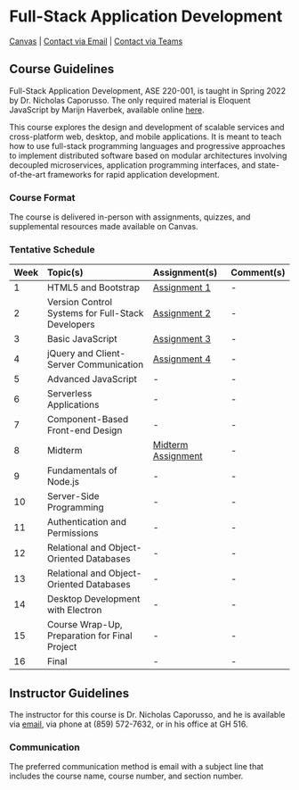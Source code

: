 # Full-Stack Application Development

[Canvas](https://nku.instructure.com/courses/47643) | [Contact via Email](mailto:caporusson1@nku.edu) | 
[Contact via Teams](https://teams.microsoft.com/l/chat/0/0?users=caporusson1@nku.edu)

## Course Guidelines

Full-Stack Application Development, ASE 220-001, is taught in Spring 2022 by Dr. Nicholas Caporusso. The only required 
material is Eloquent JavaScript by Marijn Haverbek, available online [here](https://eloquentjavascript.net/).

This course explores the design and development of scalable services and cross-platform web, desktop, and mobile 
applications. It is meant to teach how to use full-stack programming languages and progressive approaches to implement 
distributed software based on modular architectures involving decoupled microservices, application programming 
interfaces, and state-of-the-art frameworks for rapid application development.

### Course Format

The course is delivered in-person with assignments, quizzes, and supplemental resources made available on Canvas.

### Tentative Schedule

| Week | Topic(s)                                          | Assignment(s)                                                                                                         | Comment(s) |
|:-----|:--------------------------------------------------|:----------------------------------------------------------------------------------------------------------------------|:-----------|
| 1    | HTML5 and Bootstrap                               | [Assignment 1](https://github.com/muzzarellimj/full-stack-application-development/tree/main/assignment/assignment-1)  | -          |
| 2    | Version Control Systems for Full-Stack Developers | [Assignment 2](https://github.com/muzzarellimj/full-stack-application-development/tree/main/assignment/assignment-2)  | -          |
| 3    | Basic JavaScript                                  | [Assignment 3](https://github.com/muzzarellimj/full-stack-application-development/tree/main/assignment/assignment-3)  | -          |
| 4    | jQuery and Client-Server Communication            | [Assignment 4](https://github.com/muzzarellimj/full-stack-application-development/tree/main/assignment/assignment-4)  | -          |
| 5    | Advanced JavaScript                               | -                                                                                                                     | -          |
| 6    | Serverless Applications                           | -                                                                                                                     | -          |
| 7    | Component-Based Front-end Design                  | -                                                                                                                     | -          |
| 8    | Midterm                                           | [Midterm Assignment](https://github.com/muzzarellimj/full-stack-application-development/tree/main/assignment/midterm) | -          |
| 9    | Fundamentals of Node.js                           | -                                                                                                                     | -          |
| 10   | Server-Side Programming                           | -                                                                                                                     | -          |
| 11   | Authentication and Permissions                    | -                                                                                                                     | -          |
| 12   | Relational and Object-Oriented Databases          | -                                                                                                                     | -          |
| 13   | Relational and Object-Oriented Databases          | -                                                                                                                     | -          |
| 14   | Desktop Development with Electron                 | -                                                                                                                     | -          |
| 15   | Course Wrap-Up, Preparation for Final Project     | -                                                                                                                     | -          |
| 16   | Final                                             | -                                                                                                                     | -          |

## Instructor Guidelines

The instructor for this course is Dr. Nicholas Caporusso, and he is available via [email](mailto:caporusson1@nku.edu), 
via phone at (859) 572-7632, or in his office at GH 516.

### Communication

The preferred communication method is email with a subject line that includes the course name, course number, and 
section number.